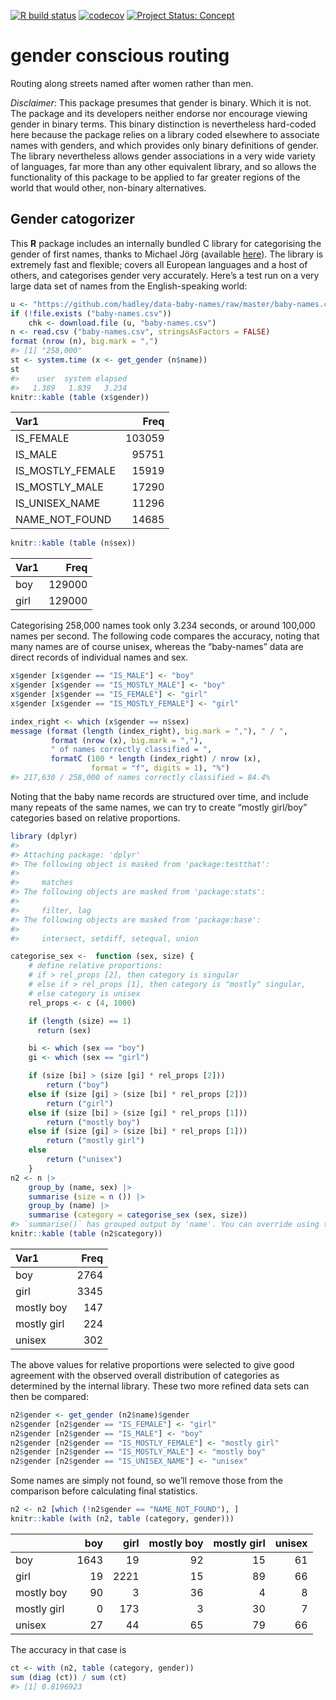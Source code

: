 <!-- README.md is generated from README.Rmd. Please edit that file -->
<!-- badges: start -->

[![R build
status](https://github.com/mpadge/gender-conscious-routing/workflows/R-CMD-check/badge.svg)](https://github.com/mpadge/gender-conscious-routing/actions?query=workflow%3AR-CMD-check)
[![codecov](https://codecov.io/gh/mpadge/gender-conscious-routing/branch/master/graph/badge.svg)](https://codecov.io/gh/mpadge/gender-conscious-routing)
[![Project Status:
Concept](http://www.repostatus.org/badges/latest/concept.svg)](http://www.repostatus.org/#concept)
<!-- badges: end -->

# gender conscious routing

Routing along streets named after women rather than men.

*Disclaimer*: This package presumes that gender is binary. Which it is
not. The package and its developers neither endorse nor encourage
viewing gender in binary terms. This binary distinction is nevertheless
hard-coded here because the package relies on a library coded elsewhere
to associate names with genders, and which provides only binary
definitions of gender. The library nevertheless allows gender
associations in a very wide variety of languages, far more than any
other equivalent library, and so allows the functionality of this
package to be applied to far greater regions of the world that would
other, non-binary alternatives.

## Gender catogorizer

This **R** package includes an internally bundled C library for
categorising the gender of first names, thanks to Michael Jörg
(available [here](https://www.heise.de/ct/ftp/07/17/182/)). The library
is extremely fast and flexible; covers all European languages and a host
of others, and categorises gender very accurately. Here’s a test run on
a very large data set of names from the English-speaking world:

``` r
u <- "https://github.com/hadley/data-baby-names/raw/master/baby-names.csv"
if (!file.exists ("baby-names.csv"))
    chk <- download.file (u, "baby-names.csv")
n <- read.csv ("baby-names.csv", stringsAsFactors = FALSE)
format (nrow (n), big.mark = ",")
#> [1] "258,000"
st <- system.time (x <- get_gender (n$name))
st
#>    user  system elapsed 
#>   1.389   1.839   3.234
knitr::kable (table (x$gender))
```

| Var1             |   Freq |
|:-----------------|-------:|
| IS_FEMALE        | 103059 |
| IS_MALE          |  95751 |
| IS_MOSTLY_FEMALE |  15919 |
| IS_MOSTLY_MALE   |  17290 |
| IS_UNISEX_NAME   |  11296 |
| NAME_NOT_FOUND   |  14685 |

``` r
knitr::kable (table (n$sex))
```

| Var1 |   Freq |
|:-----|-------:|
| boy  | 129000 |
| girl | 129000 |

Categorising 258,000 names took only 3.234 seconds, or around 100,000
names per second. The following code compares the accuracy, noting that
many names are of course unisex, whereas the “baby-names” data are
direct records of individual names and sex.

``` r
x$gender [x$gender == "IS_MALE"] <- "boy"
x$gender [x$gender == "IS_MOSTLY_MALE"] <- "boy"
x$gender [x$gender == "IS_FEMALE"] <- "girl"
x$gender [x$gender == "IS_MOSTLY_FEMALE"] <- "girl"

index_right <- which (x$gender == n$sex)
message (format (length (index_right), big.mark = ","), " / ",
         format (nrow (x), big.mark = ","),
         " of names correctly classified = ",
         formatC (100 * length (index_right) / nrow (x),
                  format = "f", digits = 1), "%")
#> 217,630 / 258,000 of names correctly classified = 84.4%
```

Noting that the baby name records are structured over time, and include
many repeats of the same names, we can try to create “mostly girl/boy”
categories based on relative proportions.

``` r
library (dplyr)
#> 
#> Attaching package: 'dplyr'
#> The following object is masked from 'package:testthat':
#> 
#>     matches
#> The following objects are masked from 'package:stats':
#> 
#>     filter, lag
#> The following objects are masked from 'package:base':
#> 
#>     intersect, setdiff, setequal, union

categorise_sex <-  function (sex, size) {
    # define relative proportions:
    # if > rel_props [2], then category is singular
    # else if > rel_props [1], then category is "mostly" singular,
    # else category is unisex
    rel_props <- c (4, 1000)

    if (length (size) == 1)
      return (sex)

    bi <- which (sex == "boy")
    gi <- which (sex == "girl")

    if (size [bi] > (size [gi] * rel_props [2]))
        return ("boy")
    else if (size [gi] > (size [bi] * rel_props [2]))
        return ("girl")
    else if (size [bi] > (size [gi] * rel_props [1]))
        return ("mostly boy")
    else if (size [gi] > (size [bi] * rel_props [1]))
        return ("mostly girl")
    else
        return ("unisex")
    }
n2 <- n |>
    group_by (name, sex) |>
    summarise (size = n ()) |>
    group_by (name) |>
    summarise (category = categorise_sex (sex, size))
#> `summarise()` has grouped output by 'name'. You can override using the `.groups` argument.
knitr::kable (table (n2$category))
```

| Var1        | Freq |
|:------------|-----:|
| boy         | 2764 |
| girl        | 3345 |
| mostly boy  |  147 |
| mostly girl |  224 |
| unisex      |  302 |

The above values for relative proportions were selected to give good
agreement with the observed overall distribution of categories as
determined by the internal library. These two more refined data sets can
then be compared:

``` r
n2$gender <- get_gender (n2$name)$gender
n2$gender [n2$gender == "IS_FEMALE"] <- "girl"
n2$gender [n2$gender == "IS_MALE"] <- "boy"
n2$gender [n2$gender == "IS_MOSTLY_FEMALE"] <- "mostly girl"
n2$gender [n2$gender == "IS_MOSTLY_MALE"] <- "mostly boy"
n2$gender [n2$gender == "IS_UNISEX_NAME"] <- "unisex"
```

Some names are simply not found, so we’ll remove those from the
comparison before calculating final statistics.

``` r
n2 <- n2 [which (!n2$gender == "NAME_NOT_FOUND"), ]
knitr::kable (with (n2, table (category, gender)))
```

|             |  boy | girl | mostly boy | mostly girl | unisex |
|:------------|-----:|-----:|-----------:|------------:|-------:|
| boy         | 1643 |   19 |         92 |          15 |     61 |
| girl        |   19 | 2221 |         15 |          89 |     66 |
| mostly boy  |   90 |    3 |         36 |           4 |      8 |
| mostly girl |    0 |  173 |          3 |          30 |      7 |
| unisex      |   27 |   44 |         65 |          79 |     66 |

The accuracy in that case is

``` r
ct <- with (n2, table (category, gender))
sum (diag (ct)) / sum (ct)
#> [1] 0.8196923
```
